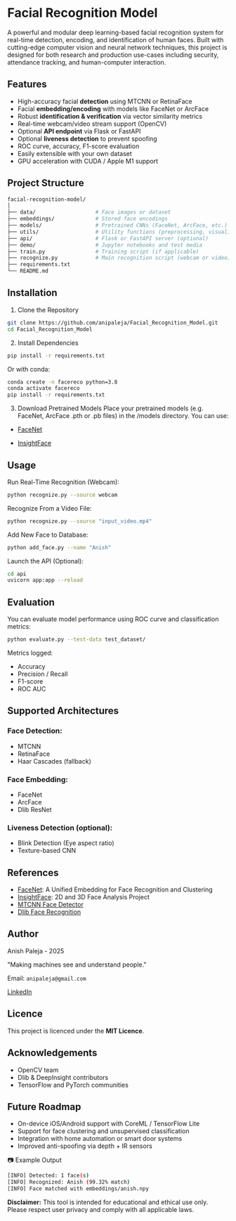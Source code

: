 # Facial Recognition Model

A powerful and modular deep learning-based facial recognition system for real-time detection, encoding, and identification of human faces. Built with cutting-edge computer vision and neural network techniques, this project is designed for both research and production use-cases including security, attendance tracking, and human-computer interaction.

## Features

- High-accuracy facial **detection** using MTCNN or RetinaFace  
- Facial **embedding/encoding** with models like FaceNet or ArcFace  
- Robust **identification & verification** via vector similarity metrics  
- Real-time webcam/video stream support (OpenCV)  
- Optional **API endpoint** via Flask or FastAPI  
- Optional **liveness detection** to prevent spoofing  
- ROC curve, accuracy, F1-score evaluation  
- Easily extensible with your own dataset  
- GPU acceleration with CUDA / Apple M1 support  

## Project Structure

```bash
facial-recognition-model/
│
├── data/                   # Face images or dataset
├── embeddings/             # Stored face encodings
├── models/                 # Pretrained CNNs (FaceNet, ArcFace, etc.)
├── utils/                  # Utility functions (preprocessing, visualization, etc.)
├── api/                    # Flask or FastAPI server (optional)
├── demo/                   # Jupyter notebooks and test media
├── train.py                # Training script (if applicable)
├── recognize.py            # Main recognition script (webcam or video)
├── requirements.txt
└── README.md
```

## Installation
1. Clone the Repository
```bash
git clone https://github.com/anipaleja/Facial_Recognition_Model.git
cd Facial_Recognition_Model
```

2. Install Dependencies
```bash
pip install -r requirements.txt
```

Or with conda:

```bash
conda create -n facereco python=3.8
conda activate facereco
pip install -r requirements.txt
```

3. Download Pretrained Models
Place your pretrained models (e.g. FaceNet, ArcFace .pth or .pb files) in the /models directory. You can use:

- [FaceNet](https://github.com/davidsandberg/facenet)

- [InsightFace](https://github.com/deepinsight/insightface)

## Usage
Run Real-Time Recognition (Webcam):

```bash
python recognize.py --source webcam
```

Recognize From a Video File:
```bash
python recognize.py --source "input_video.mp4"
```
Add New Face to Database:
```bash
python add_face.py --name "Anish"
```

Launch the API (Optional):
```bash
cd api
uvicorn app:app --reload
```

## Evaluation
You can evaluate model performance using ROC curve and classification metrics:

```bash
python evaluate.py --test-data test_dataset/
```

Metrics logged:

- Accuracy
- Precision / Recall
- F1-score
- ROC AUC

## Supported Architectures
### Face Detection:

- MTCNN
- RetinaFace
- Haar Cascades (fallback)

### Face Embedding:

- FaceNet
- ArcFace
- Dlib ResNet

### Liveness Detection (optional):

- Blink Detection (Eye aspect ratio)
- Texture-based CNN

## References
- [FaceNet](https://arxiv.org/abs/1503.03832): A Unified Embedding for Face Recognition and Clustering
- [InsightFace](https://github.com/deepinsight/insightface): 2D and 3D Face Analysis Project
- [MTCNN Face Detector](https://github.com/ipazc/mtcnn)
- [Dlib Face Recognition](https://dlib.net/face_recognition.py.html)

## Author
Anish Paleja - 2025

"Making machines see and understand people."

Email: `anipaleja@gmail.com`

[LinkedIn](https://www.linkedin.com/in/anish-paleja-85b951328/)

## Licence
This project is licenced under the **MIT Licence**.

## Acknowledgements
- OpenCV team
- Dlib & DeepInsight contributors
- TensorFlow and PyTorch communities

## Future Roadmap
- On-device iOS/Android support with CoreML / TensorFlow Lite
- Support for face clustering and unsupervised classification
- Integration with home automation or smart door systems
- Improved anti-spoofing via depth + IR sensors

📷 Example Output
```bash
[INFO] Detected: 1 face(s)
[INFO] Recognized: Anish (99.32% match)
[INFO] Face matched with embeddings/anish.npy
```

**Disclaimer:** This tool is intended for educational and ethical use only. Please respect user privacy and comply with all applicable laws.
